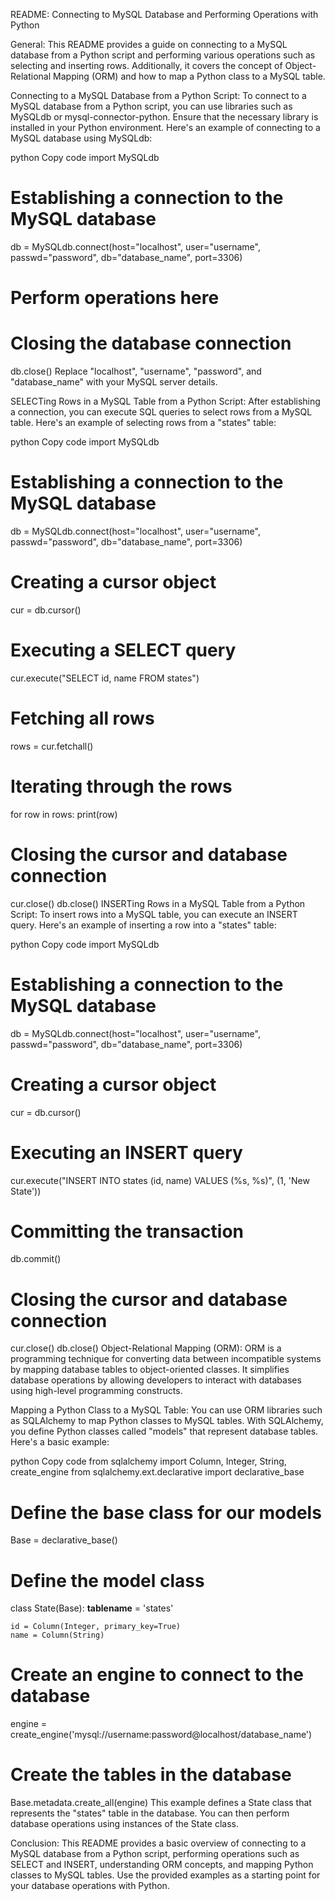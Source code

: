 README: Connecting to MySQL Database and Performing Operations with Python

General:
This README provides a guide on connecting to a MySQL database from a Python script and performing various operations such as selecting and inserting rows. Additionally, it covers the concept of Object-Relational Mapping (ORM) and how to map a Python class to a MySQL table.

Connecting to a MySQL Database from a Python Script:
To connect to a MySQL database from a Python script, you can use libraries such as MySQLdb or mysql-connector-python. Ensure that the necessary library is installed in your Python environment. Here's an example of connecting to a MySQL database using MySQLdb:

python
Copy code
import MySQLdb

# Establishing a connection to the MySQL database
db = MySQLdb.connect(host="localhost", user="username", passwd="password", db="database_name", port=3306)

# Perform operations here

# Closing the database connection
db.close()
Replace "localhost", "username", "password", and "database_name" with your MySQL server details.

SELECTing Rows in a MySQL Table from a Python Script:
After establishing a connection, you can execute SQL queries to select rows from a MySQL table. Here's an example of selecting rows from a "states" table:

python
Copy code
import MySQLdb

# Establishing a connection to the MySQL database
db = MySQLdb.connect(host="localhost", user="username", passwd="password", db="database_name", port=3306)

# Creating a cursor object
cur = db.cursor()

# Executing a SELECT query
cur.execute("SELECT id, name FROM states")

# Fetching all rows
rows = cur.fetchall()

# Iterating through the rows
for row in rows:
    print(row)

# Closing the cursor and database connection
cur.close()
db.close()
INSERTing Rows in a MySQL Table from a Python Script:
To insert rows into a MySQL table, you can execute an INSERT query. Here's an example of inserting a row into a "states" table:

python
Copy code
import MySQLdb

# Establishing a connection to the MySQL database
db = MySQLdb.connect(host="localhost", user="username", passwd="password", db="database_name", port=3306)

# Creating a cursor object
cur = db.cursor()

# Executing an INSERT query
cur.execute("INSERT INTO states (id, name) VALUES (%s, %s)", (1, 'New State'))

# Committing the transaction
db.commit()

# Closing the cursor and database connection
cur.close()
db.close()
Object-Relational Mapping (ORM):
ORM is a programming technique for converting data between incompatible systems by mapping database tables to object-oriented classes. It simplifies database operations by allowing developers to interact with databases using high-level programming constructs.

Mapping a Python Class to a MySQL Table:
You can use ORM libraries such as SQLAlchemy to map Python classes to MySQL tables. With SQLAlchemy, you define Python classes called "models" that represent database tables. Here's a basic example:

python
Copy code
from sqlalchemy import Column, Integer, String, create_engine
from sqlalchemy.ext.declarative import declarative_base

# Define the base class for our models
Base = declarative_base()

# Define the model class
class State(Base):
    __tablename__ = 'states'

    id = Column(Integer, primary_key=True)
    name = Column(String)

# Create an engine to connect to the database
engine = create_engine('mysql://username:password@localhost/database_name')

# Create the tables in the database
Base.metadata.create_all(engine)
This example defines a State class that represents the "states" table in the database. You can then perform database operations using instances of the State class.

Conclusion:
This README provides a basic overview of connecting to a MySQL database from a Python script, performing operations such as SELECT and INSERT, understanding ORM concepts, and mapping Python classes to MySQL tables. Use the provided examples as a starting point for your database operations with Python.